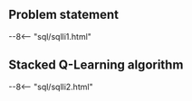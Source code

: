 ## Problem statement
--8<-- "sql/sqlli1.html"

## Stacked Q-Learning algorithm
--8<-- "sql/sqlli2.html"

